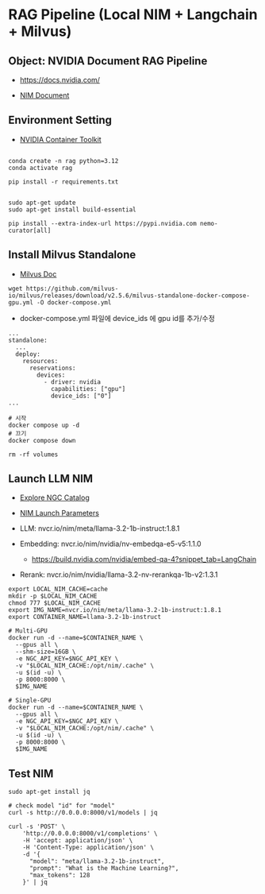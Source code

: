 # RAG Pipeline (Local NIM + Langchain + Milvus)

## Object: NVIDIA Document RAG Pipeline 
- https://docs.nvidia.com/<DOCUMENT> 

- [NIM Document](https://docs.nvidia.com/nim/large-language-models/latest/getting-started.html)

## Environment Setting

- [NVIDIA Container Toolkit](https://docs.nvidia.com/datacenter/cloud-native/container-toolkit/latest/install-guide.html)

```

conda create -n rag python=3.12
conda activate rag

pip install -r requirements.txt


sudo apt-get update
sudo apt-get install build-essential

pip install --extra-index-url https://pypi.nvidia.com nemo-curator[all]

```

## Install Milvus Standalone

- [Milvus Doc](https://milvus.io/docs/ko/install_standalone-docker-compose-gpu.md)

```
wget https://github.com/milvus-io/milvus/releases/download/v2.5.6/milvus-standalone-docker-compose-gpu.yml -O docker-compose.yml
```
- docker-compose.yml 파일에 device_ids 에 gpu id를 추가/수정

```
...
standalone:
  ...
  deploy:
    resources:
      reservations:
        devices:
          - driver: nvidia
            capabilities: ["gpu"]
            device_ids: ["0"]
...
```

```
# 시작
docker compose up -d
# 끄기
docker compose down

rm -rf volumes

```

## Launch LLM NIM
- [Explore NGC Catalog](https://catalog.ngc.nvidia.com/?filters=&orderBy=weightPopularDESC&query=&page=&pageSize=)

- [NIM Launch Parameters](https://docs.nvidia.com/nim/large-language-models/latest/configuration.html#environment-variables)

- LLM: nvcr.io/nim/meta/llama-3.2-1b-instruct:1.8.1
- Embedding: nvcr.io/nim/nvidia/nv-embedqa-e5-v5:1.1.0
    - https://build.nvidia.com/nvidia/embed-qa-4?snippet_tab=LangChain
- Rerank: nvcr.io/nim/nvidia/llama-3.2-nv-rerankqa-1b-v2:1.3.1

```
export LOCAL_NIM_CACHE=cache
mkdir -p $LOCAL_NIM_CACHE
chmod 777 $LOCAL_NIM_CACHE
export IMG_NAME=nvcr.io/nim/meta/llama-3.2-1b-instruct:1.8.1
export CONTAINER_NAME=llama-3.2-1b-instruct
 
# Multi-GPU
docker run -d --name=$CONTAINER_NAME \
  --gpus all \
  --shm-size=16GB \
  -e NGC_API_KEY=$NGC_API_KEY \
  -v "$LOCAL_NIM_CACHE:/opt/nim/.cache" \
  -u $(id -u) \
  -p 8000:8000 \
  $IMG_NAME
 
# Single-GPU
docker run -d --name=$CONTAINER_NAME \
  --gpus all \
  -e NGC_API_KEY=$NGC_API_KEY \
  -v "$LOCAL_NIM_CACHE:/opt/nim/.cache" \
  -u $(id -u) \
  -p 8000:8000 \
  $IMG_NAME

```
## Test NIM

```
sudo apt-get install jq

# check model "id" for "model"
curl -s http://0.0.0.0:8000/v1/models | jq
 
curl -s 'POST' \
    'http://0.0.0.0:8000/v1/completions' \
    -H 'accept: application/json' \
    -H 'Content-Type: application/json' \
    -d '{
      "model": "meta/llama-3.2-1b-instruct",
      "prompt": "What is the Machine Learning?",
      "max_tokens": 128
    }' | jq
```